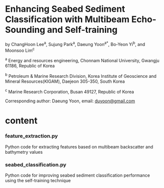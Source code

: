 # Enhancing Seabed Sediment Classification with Multibeam Echo-Sounding and Self-training
by ChangHoon Lee<sup>a</sup>, Sujung Park<sup>a</sup>, Daeung Yoon<sup>a*</sup>, Bo-Yeon Yi<sup>b</sup>, and Moonsoo Lim<sup>c</sup>

<sup>a</sup> Energy and resources engineering, Chonnam National University, Gwangju 61186, Republic of Korea 

<sup>b</sup> Petroleum & Marine Research Division, Korea Institute of Geoscience and Mineral Resources(KIGAM), Daejeon 305-350, South Korea

<sup>c</sup> Marine Research Corporation, Busan 49127, Republic of Korea


Corresponding author: Daeung Yoon, email: duyoon@gmail.com 


# content
### feature_extraction.py
Python code for extracting features based on multibeam backscatter and bathymetry values
### seabed_classification.py
Python code for improving seabed sediment classification performance using the self-training technique
